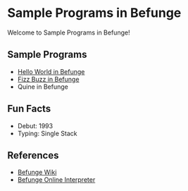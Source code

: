# Sample Programs in Befunge

Welcome to Sample Programs in Befunge!

## Sample Programs

- [Hello World in Befunge](https://therenegadecoder.com/code/hello-world-in-befunge/)
- [Fizz Buzz in Befunge](https://github.com/TheRenegadeCoder/sample-programs/issues/603)
- Quine in Befunge

## Fun Facts

- Debut: 1993
- Typing: Single Stack

## References

- [Befunge Wiki](https://en.wikipedia.org/wiki/Befunge)
- [Befunge Online Interpreter](https://www.bedroomlan.org/tools/befunge-playground#prog=hello,mode=run)
